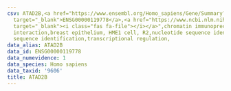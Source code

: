 ```yaml
---
csv: ATAD2B,<a href="https://www.ensembl.org/Homo_sapiens/Gene/Summary?db=core;g=ENSG00000119778"
  target="_blank">ENSG00000119778</a>,<a href="https://www.ncbi.nlm.nih.gov/pubmed/22863008"
  target="_blank"><i class="fas fa-file"></i></a>",chromatin immunoprecipitation assay,direct
  interaction,breast epithelium, HME1 cell, R2,nucleotide sequence identification,nucleotide
  sequence identification,transcriptional regulation,
data_alias: ATAD2B
data_id: ENSG00000119778
data_numevidence: 1
data_species: Homo sapiens
data_taxid: '9606'
title: ATAD2B
---
```


